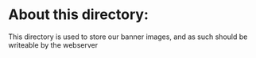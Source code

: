 About this directory:
=====================

This directory is used to store our banner images,
and as such should be writeable by the webserver
